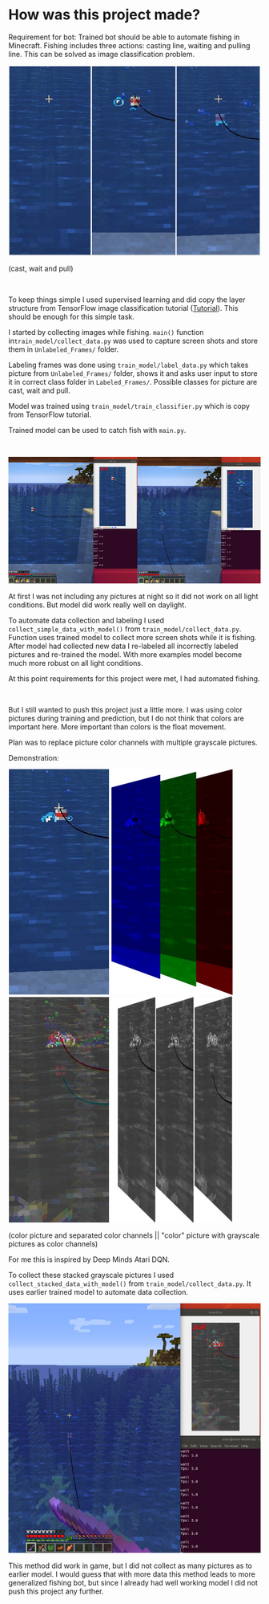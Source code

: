 # How was this project made?


Requirement for bot:
Trained bot should be able to automate fishing in Minecraft. Fishing includes three actions: casting line, waiting and pulling line. This can be solved as image classification problem.

![](doc_pics/actions.jpg)

(cast, wait and pull)

<br>

To keep things simple I used supervised learning and did copy the layer structure from TensorFlow image classification tutorial ([Tutorial](www.tensorflow.org/tutorials/images/classification)). This should be enough for this simple task.

I started by collecting images while fishing. `main()` function in`train_model/collect_data.py` was used to capture screen shots and store them in `Unlabeled_Frames/` folder.

Labeling frames was done using `train_model/label_data.py` which takes picture from `Unlabeled_Frames/` folder, shows it and asks user input to store it in correct class folder in `Labeled_Frames/`. Possible classes for picture are cast, wait and pull.

Model was trained using `train_model/train_classifier.py` which is copy from TensorFlow tutorial.

Trained model can be used to catch fish with `main.py`.

<br>

![](doc_pics/example_from_game.jpg)

At first I was not including any pictures at night so it did not work on all light conditions. But model did work really well on daylight.

To automate data collection and labeling I used  `collect_simple_data_with_model()` from `train_model/collect_data.py`. Function uses trained model to collect more screen shots while it is fishing. After model had collected new data I re-labeled all incorrectly labeled pictures and re-trained the model. With more examples model become much more robust on all light conditions.

At this point requirements for this project were met, I had automated fishing.

<br>

But I still wanted to push this project just a little more. 
I was using color pictures during training and prediction, but I do not think that colors are important here. More important than colors is the float movement. 

Plan was to replace picture color channels with multiple grayscale pictures.


Demonstration:

![](doc_pics/color_channels.jpg) ![](doc_pics/grayscale_as_color_channels.jpg)

(color picture and separated color channels || "color" picture with grayscale pictures as color channels)

For me this is inspired by Deep Minds Atari DQN.

To collect these stacked grayscale pictures I used  `collect_stacked_data_with_model()` from `train_model/collect_data.py`. It uses earlier trained model to automate data collection.

![](doc_pics/example_from_game_2.jpg)

This method did work in game, but I did not collect as many pictures as to earlier model. I would guess that with more data this method leads to more generalized fishing bot, but since I already had well working model I did not push this project any further.
